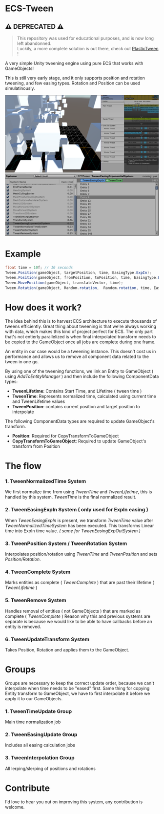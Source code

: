 # ECS-Tween

## ⚠ DEPRECATED ⚠
> This repository was used for educational purposes, and is now long left abandonned.<br/>
> Luckily, a more complete solution is out there, check out [PlasticTween](https://github.com/PlasticApps/PlasticTween) !
 
A very simple Unity tweening engine using pure ECS that works with GameObjects!

This is still very early stage, and it only supports position and rotation tweening, and few easing types.
Rotation and Position can be used simulatinously.

![Main screenshot](/Screenshots/main.png)
![Entities](/Screenshots/entities.png)

# Example
```csharp
float time = 10f; // 10 seconds
Tween.Position(gameObject, targetPosition, time, EasingType.ExpIn);
Tween.Position(gameObject, fromPosition, toPosition, time, EasingType.Linear);
Tween.MovePosition(gameObject, translateVector, time);
Tween.Rotation(gameObject, Random.rotation,  Random.rotation, time, EasingType.ExpIn);
```

# How does it work?
The idea behind this is to harvest ECS architecture to execute thousands of tweens efficiently.
Great thing about tweening is that we're always working with data, which makes this kind of project perfect for ECS.
The only part that's not entierly parallelized is when final interpolated transform needs to be copied to the GameObject once all jobs are complete during one frame.

An entity in our case would be a tweening instance. This doesn't cost us in performance and allows us to remove all component data related to the tween in one go.

By using one of the tweening functions, we link an Entity to GameObject ( using _AddToEntityManager_ ) and then include the following ComponentData types:
* **TweenLifetime**: Contains Start Time, and Lifetime ( tween time )
* **TweenTime**: Represents normalized time, calculated using current time and TweenLifetime values
* **TweenPosition**: contains current position and target position to interpolate

The following ComponentData types are required to update GameObject's transform.
* **Position**: Required for CopyTransformToGameObject
* **CopyTransformToGameObject**: Required to update GameObject's transform from Position

# The flow

### 1. TweenNormalizedTime System
We first normalize time from using _TweenTime_ and _TweenLifetime_, this is handled by this system. _TweenTime_ is the final normalized result.

### 2. TweenEasingExpIn System ( only used for ExpIn easing )
When _TweenEasingExpIn_ is present, we transform _TweenTime_ value after _TweenNormalizedTimeSystem_ has been executed. 
This transforms Linear time into ExpIn time value.
_( same for TweenEasingExpOutSystem )_

### 3. TweenPosition System / TweenRotation System
Interpolates position/rotation using _TweenTime_ and _TweenPosition_ and sets _Position_/_Rotation_.

### 4. TweenComplete System
Marks entities as complete ( _TweenComplete_ ) that are past their lifetime ( _TweenLifetime_ )

### 5. TweenRemove System
Handles removal of entities ( not GameObjects ) that are marked as complete ( _TweenComplete_ )
Reason why this and previous systems are separate is because we would like to be able to have callbacks before an entity is removed.

### 6. TweenUpdateTransform System
Takes Position, Rotation and applies them to the GameObject.


# Groups

Groups are necessary to keep the correct update order, because we can't interpolate when time needs to be "eased" first. 
Same thing for copying Entity transform to GameObject, we have to first interpolate it before we apply it to our GameObjects.

### 1. TweenTimeUpdate Group
Main time normalization job
### 2. TweenEasingUpdate Group
Includes all easing calculation jobs
### 3. TweenInterpolation Group
All lerping/slerping of positions and rotations

# Contribute

I'd love to hear you out on improving this system, any contribution is welcome.
